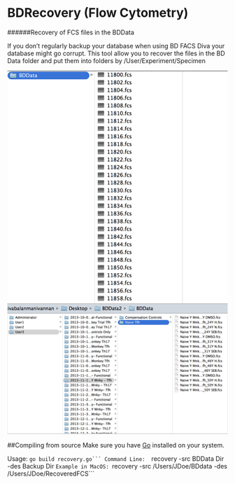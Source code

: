 # BDRecovery (Flow Cytometry)
######Recovery of FCS files in the BDData

If you don’t regularly backup your database
when using BD FACS Diva your database might go 
corrupt.  This tool allow you  to recover the files
in the BD Data folder and put them into folders by
/User/Experiment/Specimen 

![Before Recovery](./img/before.jpg)
![After Recovery](./img/after.jpg)


##Compiling from source
Make sure you have [Go](golang.org) installed on your system.

Usage:  ````go build recovery.go```
Command Line:  ````recovery -src BDData Dir -des Backup Dir ```
Example in MacOS:  ```recovery -src /Users/JDoe/BDdata -des /Users/JDoe/RecoveredFCS```

